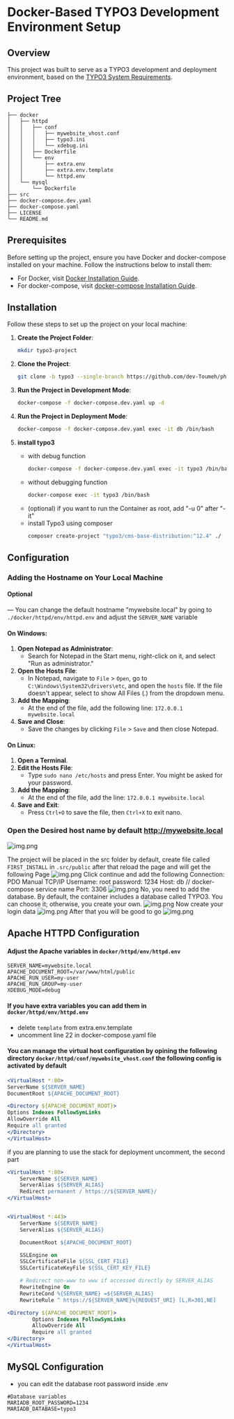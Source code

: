 # Docker-Based TYPO3 Development Environment Setup

## Overview
This project was built to serve as a TYPO3 development and deployment environment, based on the
[TYPO3 System Requirements](https://docs.typo3.org/m/typo3/tutorial-getting-started/main/en-us/SystemRequirements/Index.html).

## Project Tree
    ├── docker
    │   ├── httpd
    │   │   ├── conf
    │   │   │   ├── mywebsite_vhost.conf
    │   │   │   ├── typo3.ini
    │   │   │   └── xdebug.ini
    │   │   ├── Dockerfile
    │   │   └── env
    │   │       ├── extra.env
    │   │       ├── extra.env.template
    │   │       └── httpd.env
    │   └── mysql
    │       └── Dockerfile
    ├── src
    ├── docker-compose.dev.yaml
    ├── docker-compose.yaml
    ├── LICENSE
    └── README.md

## Prerequisites

Before setting up the project, ensure you have Docker and docker-compose installed on your machine. Follow the instructions below to install them:

- For Docker, visit [Docker Installation Guide](https://docs.docker.com/engine/install/).
- For docker-compose, visit [docker-compose Installation Guide](https://docs.docker.com/compose/install/).

## Installation

Follow these steps to set up the project on your local machine:

1. **Create the Project Folder**:  
    ```bash
    mkdir typo3-project
    ```

2. **Clone the Project**:  
    ```bash
    git clone -b typo3 --single-branch https://github.com/dev-Toumeh/php-dockerCompose-devstack.git
    ```

3. **Run the Project in Development Mode**:  
    ```bash
    docker-compose -f docker-compose.dev.yaml up -d
    ```

4. **Run the Project in Deployment Mode**:  
    ```bash
    docker-compose -f docker-compose.dev.yaml exec -it db /bin/bash
    ```

5. **install typo3** 
   - with debug function
     ```bash
     docker-compose -f docker-compose.dev.yaml exec -it typo3 /bin/bash
     ```
   - without debugging function
     ```bash
     docker-compose exec -it typo3 /bin/bash
     ```
   - (optional) if you want to run the Container as root, add "-u 0" after "-it"
   - install Typo3 using composer
     ```bash
     composer create-project "typo3/cms-base-distribution:^12.4" ./
     ```
     

## Configuration

### Adding the Hostname on Your Local Machine
#### Optional
— You can change the default hostname "mywebsite.local"
by going to `./docker/httpd/env/httpd.env` and adjust the `SERVER_NAME` variable 
#### On Windows:
1. **Open Notepad as Administrator**:
    - Search for Notepad in the Start menu, right-click on it, and select "Run as administrator."
2. **Open the Hosts File**:
    - In Notepad, navigate to `File` > `Open`, go to `C:\Windows\System32\drivers\etc`, and open the `hosts` file. If the file doesn't appear, select to show All Files (*.*) from the dropdown menu.
3. **Add the Mapping**:
    - At the end of the file, add the following line: `172.0.0.1 mywebsite.local`
4. **Save and Close**:
    - Save the changes by clicking `File` > `Save` and then close Notepad.

#### On Linux:
1. **Open a Terminal**.
2. **Edit the Hosts File**:
    - Type `sudo nano /etc/hosts` and press Enter. You might be asked for your password.
3. **Add the Mapping**:
    - At the end of the file, add the line: `172.0.0.1 mywebsite.local`
4. **Save and Exit**:
    - Press `Ctrl+O` to save the file, then `Ctrl+X` to exit nano.


### Open the Desired host name by default http://mywebsite.local
![img.png](assets/typo3-cms-1.png)

The project will be placed in the src folder by default,
create file called `FIRST_INSTALL` in `.src/public` after that reload the page and will get the following Page
![img.png](assets/typo3-cms-2.png)
Click continue and add the following 
Connection: PDO Manual TCP/IP
Username: root
password: 1234
Host: db // docker-compose service name
Port: 3306
![img.png](assets/typo3-cms-3.png)
No, you need to add the database.
By default, the container includes a database called TYPO3.
You can choose it; otherwise, you create your own.
![img.png](assets/typo3-cms-4.png)
Now create your login data
![img.png](assets/typo3-cms-5.png)
After that you will be good to go
![img.png](assets/typo3-cms-6.png)

## Apache HTTPD Configuration
#### Adjust the Apache variables in `docker/httpd/env/httpd.env`
```dotenv
SERVER_NAME=mywebsite.local
APACHE_DOCUMENT_ROOT=/var/www/html/public
APACHE_RUN_USER=my-user
APACHE_RUN_GROUP=my-user
XDEBUG_MODE=debug
```
#### If you have extra variables you can add them in `docker/httpd/env/httpd.env`
  - delete `template` from extra.env.template
  - uncomment line 22 in docker-compose.yaml file

#### You can manage the virtual host configuration by opining the following directory `docker/httpd/conf/mywebsite_vhost.conf` the following config is activated by default

```apache 
<VirtualHost *:80>
ServerName ${SERVER_NAME}
DocumentRoot ${APACHE_DOCUMENT_ROOT}

<Directory ${APACHE_DOCUMENT_ROOT}>
Options Indexes FollowSymLinks
AllowOverride All
Require all granted
</Directory>
</VirtualHost>
```

if you are planning to use the stack for deployment uncomment, the second part

```apache
<VirtualHost *:80>
    ServerName ${SERVER_NAME}
    ServerAlias ${SERVER_ALIAS}
    Redirect permanent / https://${SERVER_NAME}/
</VirtualHost>


<VirtualHost *:443>
    ServerName ${SERVER_NAME}
    ServerAlias ${SERVER_ALIAS}

    DocumentRoot ${APACHE_DOCUMENT_ROOT}

    SSLEngine on
    SSLCertificateFile ${SSL_CERT_FILE}
    SSLCertificateKeyFile ${SSL_CERT_KEY_FILE}

    # Redirect non-www to www if accessed directly by SERVER_ALIAS
    RewriteEngine On
    RewriteCond %{SERVER_NAME} =${SERVER_ALIAS}
    RewriteRule ^ https://${SERVER_NAME}%{REQUEST_URI} [L,R=301,NE]

<Directory ${APACHE_DOCUMENT_ROOT}>
        Options Indexes FollowSymLinks
        AllowOverride All
        Require all granted
</Directory>
</VirtualHost>
```

## MySQL Configuration
- you can edit the database root password inside .env
```dotenv
#Database variables
MARIADB_ROOT_PASSWORD=1234
MARIADB_DATABASE=typo3
```
